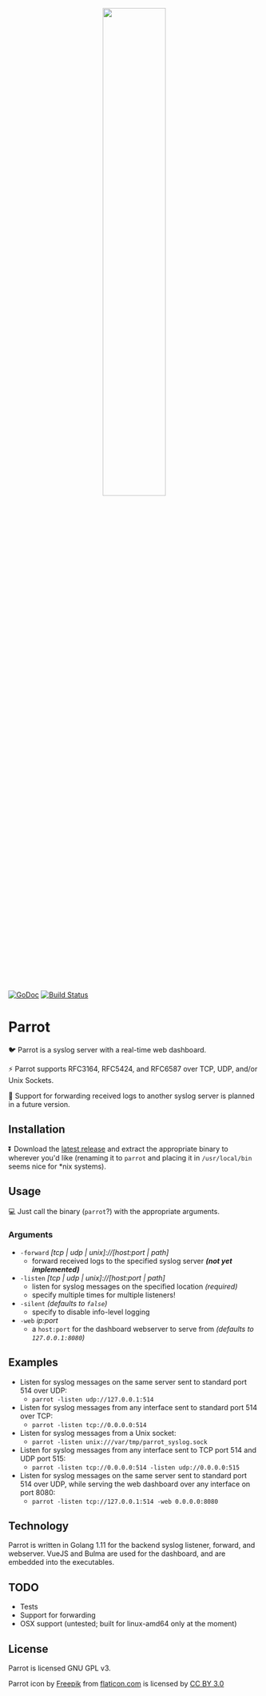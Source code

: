 <p align="center"><img src="https://github.com/tserkov/parrot/blob/master/app/src/assets/parrot.svg" width="50%"></p>

[![GoDoc](https://godoc.org/github.com/tserkov/parrot?status.svg)](https://godoc.org/github.com/tserkov/parrot)
[![Build Status](https://travis-ci.com/tserkov/parrot.svg?branch=master)](https://travis-ci.com/tserkov/parrot)

# Parrot
:bird: Parrot is a syslog server with a real-time web dashboard.

:zap: Parrot supports RFC3164, RFC5424, and RFC6587 over TCP, UDP, and/or Unix Sockets.

:hammer: Support for forwarding received logs to another syslog server is planned in a future version.

## Installation
:arrow_double_down: Download the [latest release](https://github.com/mcuadros/go-syslog/releases) and extract the appropriate binary to wherever you'd like (renaming it to `parrot` and placing it in `/usr/local/bin` seems nice for *nix systems).

## Usage
:computer: Just call the binary (`parrot`?) with the appropriate arguments.

### Arguments
- `-forward` _[tcp | udp | unix]://[host:port | path]_
  - forward received logs to the specified syslog server ___(not yet implemented)___
- `-listen` _[tcp | udp | unix]://[host:port | path]_
  - listen for syslog messages on the specified location _(required)_
  - specify multiple times for multiple listeners!
- `-silent` _(defaults to `false`)_
  - specify to disable info-level logging
- `-web` _ip:port_
  - a `host:port` for the dashboard webserver to serve from _(defaults to `127.0.0.1:8080`)_

## Examples
- Listen for syslog messages on the same server sent to standard port 514 over UDP:
  - `parrot -listen udp://127.0.0.1:514`
- Listen for syslog messages from any interface sent to standard port 514 over TCP:
  - `parrot -listen tcp://0.0.0.0:514`
- Listen for syslog messages from a Unix socket:
  - `parrot -listen unix:///var/tmp/parrot_syslog.sock`
- Listen for syslog messages from any interface sent to TCP port 514 and UDP port 515:
  - `parrot -listen tcp://0.0.0.0:514 -listen udp://0.0.0.0:515`
- Listen for syslog messages on the same server sent to standard port 514 over UDP, while serving the web dashboard over any interface on port 8080:
  - `parrot -listen tcp://127.0.0.1:514 -web 0.0.0.0:8080`

## Technology
Parrot is written in Golang 1.11 for the backend syslog listener, forward, and webserver.  VueJS and Bulma are used for the dashboard, and are embedded into the executables.

## TODO
- Tests
- Support for forwarding
- OSX support (untested; built for linux-amd64 only at the moment)

## License
Parrot is licensed GNU GPL v3.

Parrot icon by [Freepik](http://www.freepik.com "Freepik") from [flaticon.com](https://www.flaticon.com/ "Flaticon") is licensed by [CC BY 3.0](http://creativecommons.org/licenses/by/3.0/ "Creative Commons BY 3.0")